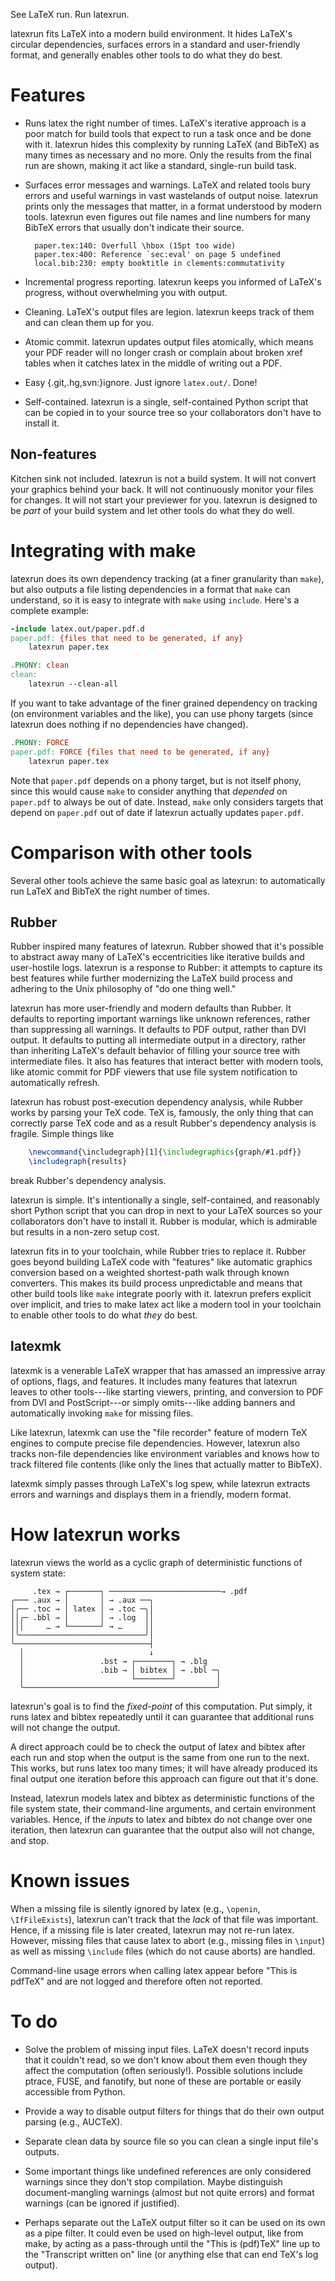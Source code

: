 See LaTeX run.  Run latexrun.

latexrun fits LaTeX into a modern build environment.  It hides LaTeX's
circular dependencies, surfaces errors in a standard and user-friendly
format, and generally enables other tools to do what they do best.


Features
========

* Runs latex the right number of times.  LaTeX's iterative approach is
  a poor match for build tools that expect to run a task once and be
  done with it.  latexrun hides this complexity by running LaTeX (and
  BibTeX) as many times as necessary and no more.  Only the results
  from the final run are shown, making it act like a standard,
  single-run build task.

* Surfaces error messages and warnings.  LaTeX and related tools bury
  errors and useful warnings in vast wastelands of output noise.
  latexrun prints only the messages that matter, in a format
  understood by modern tools.  latexrun even figures out file names
  and line numbers for many BibTeX errors that usually don't indicate
  their source.

        paper.tex:140: Overfull \hbox (15pt too wide)
        paper.tex:400: Reference `sec:eval' on page 5 undefined
        local.bib:230: empty booktitle in clements:commutativity

* Incremental progress reporting.  latexrun keeps you informed of
  LaTeX's progress, without overwhelming you with output.

* Cleaning.  LaTeX's output files are legion.  latexrun keeps track of
  them and can clean them up for you.

* Atomic commit.  latexrun updates output files atomically, which
  means your PDF reader will no longer crash or complain about broken
  xref tables when it catches latex in the middle of writing out a
  PDF.

* Easy {.git,.hg,svn:}ignore.  Just ignore `latex.out/`.  Done!

* Self-contained.  latexrun is a single, self-contained Python script
  that can be copied in to your source tree so your collaborators
  don't have to install it.


Non-features
------------

Kitchen sink not included.  latexrun is not a build system.  It will
not convert your graphics behind your back.  It will not continuously
monitor your files for changes.  It will not start your previewer for
you.  latexrun is designed to be *part* of your build system and let
other tools do what they do well.


Integrating with make
=====================

latexrun does its own dependency tracking (at a finer granularity than
`make`), but also outputs a file listing dependencies in a format that
`make` can understand, so it is easy to integrate with `make` using
`include`. Here's a complete example:

```Makefile
-include latex.out/paper.pdf.d
paper.pdf: {files that need to be generated, if any}
	latexrun paper.tex

.PHONY: clean
clean:
	latexrun --clean-all
```

If you want to take advantage of the finer grained dependency on
tracking (on environment variables and the like), you can use phony
targets (since latexrun does nothing if no dependencies have changed).

```Makefile
.PHONY: FORCE
paper.pdf: FORCE {files that need to be generated, if any}
	latexrun paper.tex
```

Note that `paper.pdf` depends on a phony target, but is not itself
phony, since this would cause `make` to consider anything that
*depended* on `paper.pdf` to always be out of date.  Instead, `make`
only considers targets that depend on `paper.pdf` out of date if
latexrun actually updates `paper.pdf`.


Comparison with other tools
===========================

Several other tools achieve the same basic goal as latexrun: to
automatically run LaTeX and BibTeX the right number of times.

Rubber
------

Rubber inspired many features of latexrun.  Rubber showed that it's
possible to abstract away many of LaTeX's eccentricities like
iterative builds and user-hostile logs.  latexrun is a response to
Rubber: it attempts to capture its best features while further
modernizing the LaTeX build process and adhering to the Unix
philosophy of "do one thing well."

latexrun has more user-friendly and modern defaults than Rubber.  It
defaults to reporting important warnings like unknown references,
rather than suppressing all warnings.  It defaults to PDF output,
rather than DVI output.  It defaults to putting all intermediate
output in a directory, rather than inheriting LaTeX's default behavior
of filling your source tree with intermediate files.  It also has
features that interact better with modern tools, like atomic commit
for PDF viewers that use file system notification to automatically
refresh.

latexrun has robust post-execution dependency analysis, while Rubber
works by parsing your TeX code.  TeX is, famously, the only thing that
can correctly parse TeX code and as a result Rubber's dependency
analysis is fragile.  Simple things like
```latex
    \newcommand{\includegraph}[1]{\includegraphics{graph/#1.pdf}}
    \includegraph{results}
```
break Rubber's dependency analysis.

latexrun is simple.  It's intentionally a single, self-contained, and
reasonably short Python script that you can drop in next to your LaTeX
sources so your collaborators don't have to install it.  Rubber is
modular, which is admirable but results in a non-zero setup cost.

latexrun fits in to your toolchain, while Rubber tries to replace it.
Rubber goes beyond building LaTeX code with "features" like automatic
graphics conversion based on a weighted shortest-path walk through
known converters.  This makes its build process unpredictable and
means that other build tools like `make` integrate poorly with it.
latexrun prefers explicit over implicit, and tries to make latex act
like a modern tool in your toolchain to enable other tools to do what
*they* do best.

latexmk
-------

latexmk is a venerable LaTeX wrapper that has amassed an impressive
array of options, flags, and features.  It includes many features that
latexrun leaves to other tools---like starting viewers, printing, and
conversion to PDF from DVI and PostScript---or simply omits---like
adding banners and automatically invoking `make` for missing files.

Like latexrun, latexmk can use the "file recorder" feature of modern
TeX engines to compute precise file dependencies.  However, latexrun
also tracks non-file dependencies like environment variables and knows
how to track filtered file contents (like only the lines that actually
matter to BibTeX).

latexmk simply passes through LaTeX's log spew, while latexrun
extracts errors and warnings and displays them in a friendly, modern
format.


How latexrun works
==================

latexrun views the world as a cyclic graph of deterministic functions
of system state:

         .tex → ┌───────┐ ─────────────────────────→ .pdf
    ╭─── .aux → │       │ → .aux ──╮
    │╭── .toc → │ latex │ → .toc ─╮│
    ││╭─ .bbl → │       │ → .log  ││
    │││     … → └───────┘ → …     ││
    │╰────────────────────────────╯│
    ╰──────────────────────────────┤
      │                            ↓
      │                 .bst → ┌────────┐ → .blg
      │                 .bib → │ bibtex │ → .bbl ─╮
      │                        └────────┘         │
      ╰───────────────────────────────────────────╯

latexrun's goal is to find the *fixed-point* of this computation.  Put
simply, it runs latex and bibtex repeatedly until it can guarantee
that additional runs will not change the output.

A direct approach could be to check the output of latex and bibtex
after each run and stop when the output is the same from one run to
the next.  This works, but runs latex too many times; it will have
already produced its final output one iteration before this approach
can figure out that it's done.

Instead, latexrun models latex and bibtex as deterministic functions
of the file system state, their command-line arguments, and certain
environment variables.  Hence, if the *inputs* to latex and bibtex do
not change over one iteration, then latexrun can guarantee that the
output also will not change, and stop.


Known issues
============

When a missing file is silently ignored by latex (e.g., `\openin`,
`\IfFileExists`), latexrun can't track that the *lack* of that file
was important.  Hence, if a missing file is later created, latexrun
may not re-run latex.  However, missing files that cause latex to
abort (e.g., missing files in `\input`) as well as missing `\include`
files (which do not cause aborts) are handled.

Command-line usage errors when calling latex appear before "This is
pdfTeX" and are not logged and therefore often not reported.


To do
=====

* Solve the problem of missing input files.  LaTeX doesn't record
  inputs that it couldn't read, so we don't know about them even
  though they affect the computation (often seriously!).  Possible
  solutions include ptrace, FUSE, and fanotify, but none of these are
  portable or easily accessible from Python.

* Provide a way to disable output filters for things that do their own
  output parsing (e.g., AUCTeX).

* Separate clean data by source file so you can clean a single input
  file's outputs.

* Some important things like undefined references are only considered
  warnings since they don't stop compilation.  Maybe distinguish
  document-mangling warnings (almost but not quite errors) and format
  warnings (can be ignored if justified).

* Perhaps separate out the LaTeX output filter so it can be used on
  its own as a pipe filter.  It could even be used on high-level
  output, like from make, by acting as a pass-through until the "This
  is (pdf)TeX" line up to the "Transcript written on" line (or
  anything else that can end TeX's log output).
